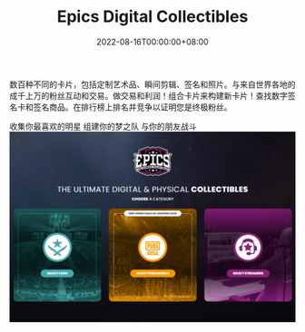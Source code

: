 ﻿---
title: "Epics Digital Collectibles"
description: "收集你最喜欢的星星
建立你的梦之队
与你的朋友战斗"
date: 2022-08-16T00:00:00+08:00
lastmod: 2022-08-16T00:00:00+08:00
draft: false
authors: ["boogArno"]
featuredImage: "epics-digital-collectibles.png"
tags: ["Collectibles","Epics Digital Collectibles"]
categories: ["nfts"]
nfts: ["Collectibles"]
blockchain: "Immutable X"
website: "https://epics.gg/"
twitter: "https://twitter.com/epicsgg"
discord: ""
telegram: ""
github: ""
youtube: ""
twitch: ""
facebook: ""
instagram: ""
reddit: ""
medium: ""
steam: ""
gitbook: ""
googleplay: ""
appstore: ""
status: "Live"
weight: 
lightgallery: true
toc: true
pinned: false
recommend: false
recommend1: false
---
数百种不同的卡片，包括定制艺术品、瞬间剪辑、签名和照片。与来自世界各地的成千上万的粉丝互动和交易。做交易和利润！组合卡片来构建新卡片！查找数字签名卡和签名商品。在排行榜上排名并竞争以证明您是终极粉丝。

收集你最喜欢的明星 组建你的梦之队 与你的朋友战斗![epicsdigitalcollectibles-dapp-collectibles-immutablex-image1_368711a1875c8ed66661c2254f290d26](epicsdigitalcollectibles-dapp-collectibles-immutablex-image1_368711a1875c8ed66661c2254f290d26.png)